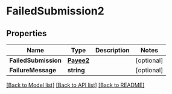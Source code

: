 # FailedSubmission2

## Properties

Name | Type | Description | Notes
------------ | ------------- | ------------- | -------------
**FailedSubmission** | [**Payee2**](Payee_2.md) |  | [optional] 
**FailureMessage** | **string** |  | [optional] 

[[Back to Model list]](../README.md#documentation-for-models) [[Back to API list]](../README.md#documentation-for-api-endpoints) [[Back to README]](../README.md)


